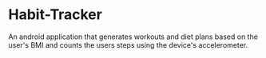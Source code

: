 # Habit-Tracker

An android application that generates workouts and diet plans based on the user's BMI and counts the users steps using the device's accelerometer.

